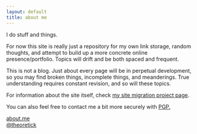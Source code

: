 ```yaml
---
layout: default
title: about me
---
```


<p>I do stuff and things.</p>

<p>For now this site is really just a repository for my own link storage, random thoughts, and attempt to build up a more concrete online presence/portfolio.  Topics will drift and be both spaced and frequent.</p>

<p>This is not a blog. Just about every page will be in perpetual development, so you may find broken things, incomplete things, and meanderings. True understanding requires constant revision, and so will these topics.</p>

<p>For information about the site itself, check <a href="/site/2012/02/19/Site-Migration.html">my site migration project page</a>.</p>

<p>You can also feel free to contact me a bit more securely with <a href="http://keyserver.ubuntu.com:11371/pks/lookup?op=get&search=0xFDF9A65FF1672B09">PGP.</a></p>

<a href="http://about.me/lucascharles" target="_blank">about.me</a>
<br />
<a href="http://twitter.com/theoretick" target="_blank">@theoretick</a>

